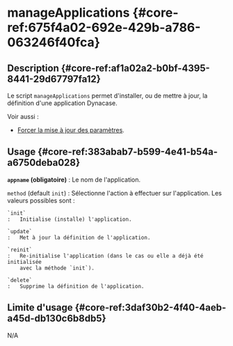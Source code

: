 # manageApplications {#core-ref:675f4a02-692e-429b-a786-063246f40fca}

## Description {#core-ref:af1a02a2-b0bf-4395-8441-29d67797fa12}

Le script `manageApplications` permet d'installer, ou de mettre à jour, la définition d'une
application Dynacase.

Voir aussi :

* [Forcer la mise à jour des paramètres][forcer_la_mise_a_jour_des_parametres].

## Usage {#core-ref:383abab7-b599-4e41-b54a-a6750deba028}

**`appname` (obligatoire)**
:   Le nom de l'application.

`method` (default `init`)
:   Sélectionne l'action à effectuer sur l'application. Les valeurs possibles
    sont :
    
    `init`
    :   Initialise (installe) l'application.
    
    `update`
    :   Met à jour la définition de l'application.
    
    `reinit`
    :   Re-initialise l'application (dans le cas ou elle a déjà été initialisée
        avec la méthode `init`).
    
    `delete`
    :   Supprime la définition de l'application.

## Limite d'usage {#core-ref:3daf30b2-4f40-4aeb-a45d-db130c6b8db5}

N/A

<!-- links -->
[forcer_la_mise_a_jour_des_parametres]: #core-ref:4bd9e0d5-dfaf-41e8-acbf-92f8d6bbcd44